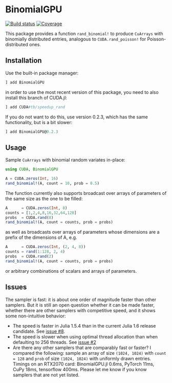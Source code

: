 # BinomialGPU

[![Build status](https://badge.buildkite.com/70a8c11259658ad6f836a4981791ed144bac80e65302291d0d.svg?branch=master)](https://buildkite.com/julialang/binomialgpu-dot-jl)
[![Coverage](https://codecov.io/gh/simsurace/BinomialGPU.jl/branch/master/graph/badge.svg)](https://codecov.io/gh/simsurace/BinomialGPU.jl)

This package provides a function `rand_binomial!` to produce `CuArrays` with binomially distributed entries, analogous to `CUDA.rand_poisson!` for Poisson-distributed ones.


## Installation

Use the built-in package manager:

```julia
] add BinomialGPU
```

in order to use the most recent version of this package, you need to also install this branch of CUDA.jl: 

```julia
] add CUDA#tb/speedup_rand
```

If you do not want to do this, use version 0.2.3, which has the same functionality, but is a bit slower:

```julia
] add BinomialGPU@0.2.3
```

## Usage

Sample `CuArrays` with binomial random variates in-place:
```julia
using CUDA, BinomialGPU

A = CUDA.zeros(Int, 16)
rand_binomial!(A, count = 10, prob = 0.5)
```
The function currently also supports broadcast over arrays of parameters of the same size as the one to be filled:
```julia
A      = CUDA.zeros(Int, 8)
counts = [1,2,4,8,16,32,64,128]
probs  = CUDA.rand(8)
rand_binomial!(A, count = counts, prob = probs)
```
as well as broadcasts over arrays of parameters whose dimensions are a prefix of the dimensions of A, e.g.
```julia
A      = CUDA.zeros(Int, (2, 4, 8))
counts = rand(1:128, 2, 4)
probs  = CUDA.rand(2)
rand_binomial!(A, count = counts, prob = probs)
```
or arbitrary combinations of scalars and arrays of parameters.  


## Issues

The sampler is fast: it is about one order of magnitude faster than other samplers. But it is still an open question whether it can be made faster, whether there are other samplers with competitive speed, and it shows some non-intuitive behavior:
* The speed is faster in Julia 1.5.4 than in the current Julia 1.6 release candidate. See [issue #8](https://github.com/JuliaGPU/BinomialGPU.jl/issues/8).
* The speed is slower when using optimal thread allocation than when defaulting to 256 threads. See [issue #2](https://github.com/JuliaGPU/BinomialGPU.jl/issues/2)
* Are there any other samplers that are comparably fast or faster? I compared the following: sample an array of size `(1024, 1024)` with `count = 128` and `prob` of size `(1024, 1024)` with uniformly drawn entries. Timings on an RTX2070 card: BinomialGPU.jl 0.6ms, PyTorch 11ms, CuPy 18ms, tensorflow 400ms. Please let me know if you know samplers that are not yet listed.
